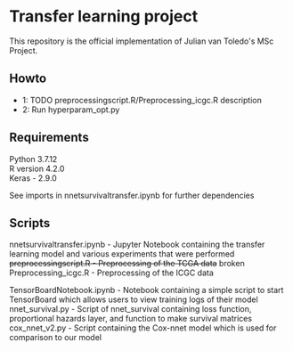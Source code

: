 # Transfer learning project

This repository is the official implementation of Julian van Toledo's MSc Project. 

## Howto

 - 1: TODO preprocessingscript.R/Preprocessing_icgc.R description
 - 2: Run hyperparam_opt.py

## Requirements
Python 3.7.12 <br>
R version 4.2.0 <br>
Keras - 2.9.0 <br>

See imports in nnetsurvivaltransfer.ipynb for further dependencies

## Scripts
nnetsurvivaltransfer.ipynb - Jupyter Notebook containing the transfer learning model and various experiments that were performed <br>
~~preprocessingscript.R - Preprocessing of the TCGA data~~ broken  
Preprocessing_icgc.R - Preprocessing of the ICGC data <br>

TensorBoardNotebook.ipynb - Notebook containing a simple script to start TensorBoard which allows users to view training logs of their model <br>
nnet_survival.py - Script of nnet_survival containing loss function, proportional hazards layer, and function to make survival matrices
cox_nnet_v2.py - Script containing the Cox-nnet model which is used for comparison to our model
